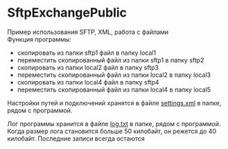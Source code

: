 # SftpExchangePublic
Пример использования SFTP, XML, работа с файлами  
Функция программы:
- скопировать из папки sftp1 файл в папку local1
- переместить скопированный файл из папки sftp1 в папку sftp2
- скопировать из папки local2 файл в папку sftp3
- переместить скопированный файл из папки local2 в папку local3
- скопировать из папки local4 файл в папку sftp4
- переместить скопированный файл из папки local4 в папку local5  


Настройки путей и подключений хранятся в файле [settings.xml](https://github.com/EvgenySan28/SftpExchangePublic/blob/master/SftpExchange/log.txt) в папке, рядом с программой.  

Лог программы хранится в файле [log.txt](https://github.com/EvgenySan28/SftpExchangePublic/blob/master/SftpExchange/settings.xml) в папке, рядом с программой.  
Когда размер лога становится больше 50 килобайт, он режется до 40 килобайт.
Последние записи всегда остаются
